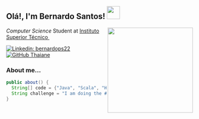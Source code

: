 <h2> Olá!, I'm Bernardo Santos! <img src="https://im2.ezgif.com/tmp/ezgif-2-f247f84c32.gif" width="35"></h2> 
<img align='right' src="https://avatars.githubusercontent.com/u/62389716" width="230" >
<p><em>Computer Science</em> Student at <a href="https://tecnico.ulisboa.pt/en/">Instituto Superior Técnico </a>
  <img src="https://upload.wikimedia.org/wikipedia/pt/e/ed/IST_Logo.png" width="12">
</p>

[![Linkedin: bernardops22](https://img.shields.io/badge/-bernardops22-blue?style=flat-square&logo=Linkedin&logoColor=white&link=https://www.linkedin.com/in/bernardops22/)](https://www.linkedin.com/in/bernardops22/)
[![GitHub Thaiane](https://img.shields.io/github/followers/bp-santos?label=follow&style=social)](https://github.com/bp-santos)


### About me...  

```java
public about() {
  String[] code = {"Java", "Scala", "HTML", "CSS", "Django", "Python", "C", "C#"};
  String challenge = "I am doing the #100DaysOfCode challenge focused on python
}
```
